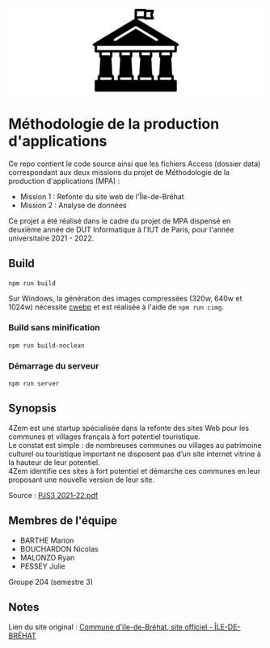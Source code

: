 ![hotel-de-ville](./img/logo.svg)

# Méthodologie de la production d'applications

Ce repo contient le code source ainsi que les fichiers Access (dossier data) correspondant aux deux missions du projet
de Méthodologie de la production d'applications (MPA) :

* Mission 1 : Refonte du site web de l'Île-de-Bréhat
* Mission 2 : Analyse de données

Ce projet a été réalisé dans le cadre du projet de MPA dispensé en deuxième année de DUT Informatique à l'IUT de Paris,
pour l'année universitaire 2021 - 2022.

## Build

```shell
npm run build
```

Sur Windows, la génération des images compressées (320w, 640w et 1024w) nécessite [cwebp](https://developers.google.com/speed/webp) et est réalisée à l'aide de `npm run cimg`.

### Build sans minification
```shell
npm run build-noclean
```

### Démarrage du serveur
```shell
npm run server
```

## Synopsis

4Zem est une startup spécialisée dans la refonte des sites Web pour les communes et villages français à fort potentiel
touristique.  
Le constat est simple : de nombreuses communes ou villages au patrimoine culturel ou touristique important ne disposent
pas d’un site internet vitrine à la hauteur de leur potentiel.  
4Zem identifie ces sites à fort potentiel et démarche ces communes en leur proposant une nouvelle version de leur site.

Source : [PJS3 2021-22.pdf](./PJS3%202021-2022.pdf)

## Membres de l'équipe

* BARTHE Marion
* BOUCHARDON Nicolas
* MALONZO Ryan
* PESSEY Julie

Groupe 204 (semestre 3)

## Notes

Lien du site original : [Commune d&apos;&#xEF;le-de-Br&#xE9;hat, site officiel - &#xCE;LE-DE-BR&#xC9;HAT](https://www.iledebrehat.fr/)
